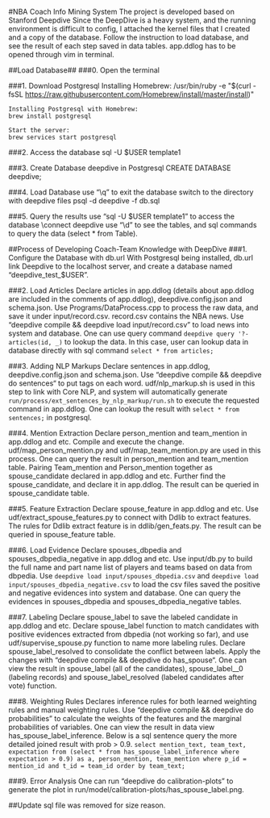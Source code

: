 #NBA Coach Info Mining System
The project is developed based on Stanford Deepdive
Since the DeepDive is a heavy system, and the running environment is difficult to config, I attached the kernel files that I created and a copy of the database. Follow the instruction to load database, and see the result of each step saved in data tables.
app.ddlog has to be opened through vim in terminal.

##Load Database##
###0. Open the terminal

###1. Download Postgresql
	Installing Homebrew: 
	/usr/bin/ruby -e "$(curl -fsSL https://raw.githubusercontent.com/Homebrew/install/master/install)"

	Installing Postgresql with Homebrew:
	brew install postgresql

	Start the server:
	brew services start postgresql

###2. Access the database
	sql -U $USER template1

###3. Create Database deepdive in Postgresql
	CREATE DATABASE deepdive;

###4. Load Database
	use “\q” to exit the database
	switch to the directory with deepdive files
	psql -d deepdive -f db.sql

###5. Query the results
	use “sql -U $USER template1” to access the database
	\connect deepdive
	use “\d” to see the tables, and sql commands to query the data (select * from Table).



##Process of Developing Coach-Team Knowledge with DeepDive
###1. Configure the Database with db.url
	With Postgresql being installed, db.url link Deepdive to the localhost server, and create a database named “deepdive_test_$USER”.

###2. Load Articles
	Declare articles in app.ddlog (details about app.ddlog are included in the comments of app.ddlog), deepdive.config.json and schema.json.
	Use Programs/DataProcess.cpp to process the raw data, and save it under input/record.csv.
	record.csv contains the NBA news. Use “deepdive compile && deepdive load input/record.csv” to load news into system and database.
	One can use query command `deepdive query '?- articles(id, _)` to lookup the data. In this case, user can lookup data in database directly with sql command `select * from articles;`

###3. Adding NLP Markups
	Declare sentences in app.ddlog, deepdive.config.json and schema.json. Use “deepdive compile && deepdive do sentences“ to put tags on each word. udf/nlp_markup.sh is used in this step to link with Core NLP, and system will automatically generate 	`run/process/ext_sentences_by_nlp_markup/run.sh` to execute the requested command in app.ddlog.
	One can lookup the result with `select * from sentences;` in postgresql.

###4. Mention Extraction
	Declare person_mention and team_mention in app.ddlog and etc. Compile and execute the change. udf/map_person_mention.py and udf/map_team_mention.py are used in this process.
	One can query the result in person_mention and team_mention table.
	Pairing Team_mention and Person_mention together as spouse_candidate declared in app.ddlog and etc. Further find the spouse_candidate, and declare it in app.ddlog. The result can be queried in spouse_candidate table.

###5. Feature Extraction
	Declare spouse_feature in app.ddlog and etc. Use udf/extract_spouse_features.py to connect with Ddlib to extract features. The rules for Ddlib extract feature is in ddlib/gen_feats.py.
	The result can be queried in spouse_feature table.

###6. Load Evidence
	Declare spouses_dbpedia and spouses_dbpedia_negative in app.ddlog and etc.
	Use input/db.py to build the full name and part name list of players and teams based on data from dbpedia. Use `deepdive load input/spouses_dbpedia.csv` and `deepdive load input/spouses_dbpedia_negative.csv` to load the csv files saved the positive and negative evidences into system and database.
	One can query the evidences in spouses_dbpedia and spouses_dbpedia_negative tables.

###7. Labeling
	Declare spouse_label to save the labeled candidate in app.ddlog and etc.
	Declare spouse_label function to match candidates with positive evidences extracted from dbpedia (not working so far), and use udf/supervise_spouse.py function to name more labeling rules.
	Declare spouse_label_resolved to consolidate the conflict between labels.
	Apply the changes with “deepdive compile && deepdive do has_spouse“. One can view the result in spouse_label (all of the candidates), spouse_label__0 (labeling records) and spouse_label_resolved (labeled candidates after vote) function.

###8. Weighting Rules
	Declares inference rules for both learned weighting rules and manual weighting rules. Use “deepdive compile && deepdive do probabilities” to calculate the weights of the features and the marginal probabilities of variables.
	One can view the result in data view has_spouse_label_inference.
	Below is a sql sentence query the more detailed joined result with prob > 0.9.
`select mention_text, team_text, expectation from (select * from has_spouse_label_inference where expectation > 0.9) as a, person_mention, team_mention where p_id = mention_id and t_id = team_id order by team_text;`

###9. Error Analysis
	One can run “deepdive do calibration-plots” to generate the plot in run/model/calibration-plots/has_spouse_label.png.

##Update
	sql file was removed for size reason. 
